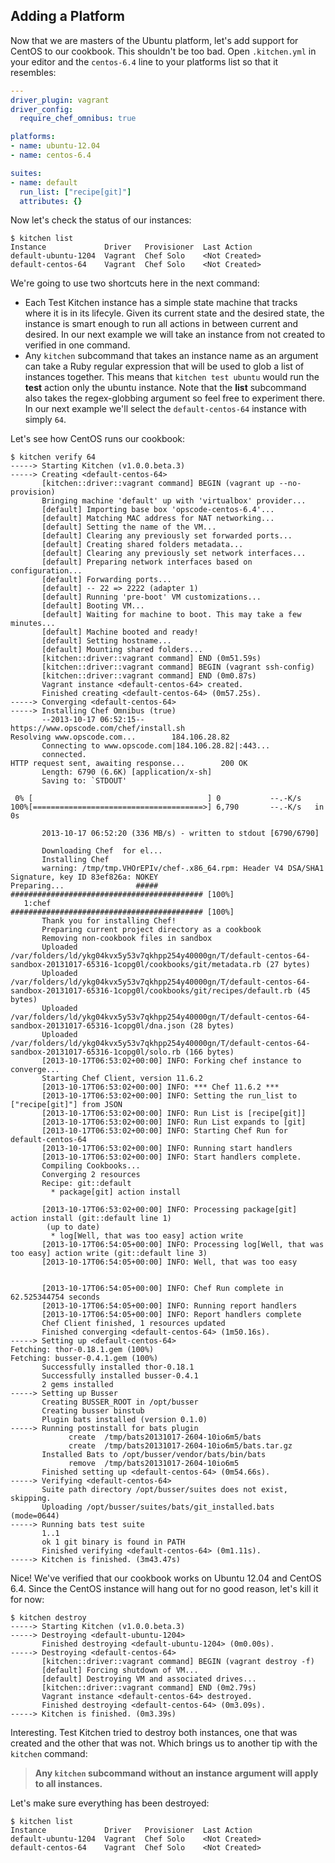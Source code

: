 ## Adding a Platform

Now that we are masters of the Ubuntu platform, let's add support for CentOS to our cookbook. This shouldn't be too bad. Open `.kitchen.yml` in your editor and the `centos-6.4` line to your platforms list so that it resembles:

```yaml
---
driver_plugin: vagrant
driver_config:
  require_chef_omnibus: true

platforms:
- name: ubuntu-12.04
- name: centos-6.4

suites:
- name: default
  run_list: ["recipe[git]"]
  attributes: {}
```

Now let's check the status of our instances:

```
$ kitchen list
Instance             Driver   Provisioner  Last Action
default-ubuntu-1204  Vagrant  Chef Solo    <Not Created>
default-centos-64    Vagrant  Chef Solo    <Not Created>
```

We're going to use two shortcuts here in the next command:

* Each Test Kitchen instance has a simple state machine that tracks where it is in its lifecyle. Given its current state and the desired state, the instance is smart enough to run all actions in between current and desired. In our next example we will take an instance from not created to verified in one command.
* Any `kitchen` subcommand that takes an instance name as an argument can take a Ruby regular expression that will be used to glob a list of instances together. This means that `kitchen test ubuntu` would run the **test** action only the ubuntu instance. Note that the **list** subcommand also takes the regex-globbing argument so feel free to experiment there. In our next example we'll select the `default-centos-64` instance with simply `64`.

Let's see how CentOS runs our cookbook:

```
$ kitchen verify 64
-----> Starting Kitchen (v1.0.0.beta.3)
-----> Creating <default-centos-64>
       [kitchen::driver::vagrant command] BEGIN (vagrant up --no-provision)
       Bringing machine 'default' up with 'virtualbox' provider...
       [default] Importing base box 'opscode-centos-6.4'...
       [default] Matching MAC address for NAT networking...
       [default] Setting the name of the VM...
       [default] Clearing any previously set forwarded ports...
       [default] Creating shared folders metadata...
       [default] Clearing any previously set network interfaces...
       [default] Preparing network interfaces based on configuration...
       [default] Forwarding ports...
       [default] -- 22 => 2222 (adapter 1)
       [default] Running 'pre-boot' VM customizations...
       [default] Booting VM...
       [default] Waiting for machine to boot. This may take a few minutes...
       [default] Machine booted and ready!
       [default] Setting hostname...
       [default] Mounting shared folders...
       [kitchen::driver::vagrant command] END (0m51.59s)
       [kitchen::driver::vagrant command] BEGIN (vagrant ssh-config)
       [kitchen::driver::vagrant command] END (0m0.87s)
       Vagrant instance <default-centos-64> created.
       Finished creating <default-centos-64> (0m57.25s).
-----> Converging <default-centos-64>
-----> Installing Chef Omnibus (true)
       --2013-10-17 06:52:15--  https://www.opscode.com/chef/install.sh
Resolving www.opscode.com...        184.106.28.82
       Connecting to www.opscode.com|184.106.28.82|:443...
       connected.
HTTP request sent, awaiting response...        200 OK
       Length: 6790 (6.6K) [application/x-sh]
       Saving to: `STDOUT'

 0% [                                       ] 0           --.-K/s
100%[======================================>] 6,790       --.-K/s   in 0s

       2013-10-17 06:52:20 (336 MB/s) - written to stdout [6790/6790]

       Downloading Chef  for el...
       Installing Chef
       warning: /tmp/tmp.VHOrEPIv/chef-.x86_64.rpm: Header V4 DSA/SHA1 Signature, key ID 83ef826a: NOKEY
Preparing...                #####  ########################################### [100%]
   1:chef                          ########################################### [100%]
       Thank you for installing Chef!
       Preparing current project directory as a cookbook
       Removing non-cookbook files in sandbox
       Uploaded /var/folders/ld/ykg04kvx5y53v7qkhpp254y40000gn/T/default-centos-64-sandbox-20131017-65316-1copg0l/cookbooks/git/metadata.rb (27 bytes)
       Uploaded /var/folders/ld/ykg04kvx5y53v7qkhpp254y40000gn/T/default-centos-64-sandbox-20131017-65316-1copg0l/cookbooks/git/recipes/default.rb (45 bytes)
       Uploaded /var/folders/ld/ykg04kvx5y53v7qkhpp254y40000gn/T/default-centos-64-sandbox-20131017-65316-1copg0l/dna.json (28 bytes)
       Uploaded /var/folders/ld/ykg04kvx5y53v7qkhpp254y40000gn/T/default-centos-64-sandbox-20131017-65316-1copg0l/solo.rb (166 bytes)
       [2013-10-17T06:53:02+00:00] INFO: Forking chef instance to converge...
       Starting Chef Client, version 11.6.2
       [2013-10-17T06:53:02+00:00] INFO: *** Chef 11.6.2 ***
       [2013-10-17T06:53:02+00:00] INFO: Setting the run_list to ["recipe[git]"] from JSON
       [2013-10-17T06:53:02+00:00] INFO: Run List is [recipe[git]]
       [2013-10-17T06:53:02+00:00] INFO: Run List expands to [git]
       [2013-10-17T06:53:02+00:00] INFO: Starting Chef Run for default-centos-64
       [2013-10-17T06:53:02+00:00] INFO: Running start handlers
       [2013-10-17T06:53:02+00:00] INFO: Start handlers complete.
       Compiling Cookbooks...
       Converging 2 resources
       Recipe: git::default
         * package[git] action install

       [2013-10-17T06:53:02+00:00] INFO: Processing package[git] action install (git::default line 1)
        (up to date)
         * log[Well, that was too easy] action write
       [2013-10-17T06:54:05+00:00] INFO: Processing log[Well, that was too easy] action write (git::default line 3)
       [2013-10-17T06:54:05+00:00] INFO: Well, that was too easy


       [2013-10-17T06:54:05+00:00] INFO: Chef Run complete in 62.525344754 seconds
       [2013-10-17T06:54:05+00:00] INFO: Running report handlers
       [2013-10-17T06:54:05+00:00] INFO: Report handlers complete
       Chef Client finished, 1 resources updated
       Finished converging <default-centos-64> (1m50.16s).
-----> Setting up <default-centos-64>
Fetching: thor-0.18.1.gem (100%)
Fetching: busser-0.4.1.gem (100%)
       Successfully installed thor-0.18.1
       Successfully installed busser-0.4.1
       2 gems installed
-----> Setting up Busser
       Creating BUSSER_ROOT in /opt/busser
       Creating busser binstub
       Plugin bats installed (version 0.1.0)
-----> Running postinstall for bats plugin
             create  /tmp/bats20131017-2604-10io6m5/bats
             create  /tmp/bats20131017-2604-10io6m5/bats.tar.gz
       Installed Bats to /opt/busser/vendor/bats/bin/bats
             remove  /tmp/bats20131017-2604-10io6m5
       Finished setting up <default-centos-64> (0m54.66s).
-----> Verifying <default-centos-64>
       Suite path directory /opt/busser/suites does not exist, skipping.
       Uploading /opt/busser/suites/bats/git_installed.bats (mode=0644)
-----> Running bats test suite
       1..1
       ok 1 git binary is found in PATH
       Finished verifying <default-centos-64> (0m1.11s).
-----> Kitchen is finished. (3m43.47s)
```

Nice! We've verified that our cookbook works on Ubuntu 12.04 and CentOS 6.4. Since the CentOS instance will hang out for no good reason, let's kill it for now:

```
$ kitchen destroy
-----> Starting Kitchen (v1.0.0.beta.3)
-----> Destroying <default-ubuntu-1204>
       Finished destroying <default-ubuntu-1204> (0m0.00s).
-----> Destroying <default-centos-64>
       [kitchen::driver::vagrant command] BEGIN (vagrant destroy -f)
       [default] Forcing shutdown of VM...
       [default] Destroying VM and associated drives...
       [kitchen::driver::vagrant command] END (0m2.79s)
       Vagrant instance <default-centos-64> destroyed.
       Finished destroying <default-centos-64> (0m3.09s).
-----> Kitchen is finished. (0m3.39s)
```

Interesting. Test Kitchen tried to destroy both instances, one that was created and the other that was not. Which brings us to another tip with the `kitchen` command:

> **Any `kitchen` subcommand without an instance argument will apply to all instances.**

Let's make sure everything has been destroyed:

```
$ kitchen list
Instance             Driver   Provisioner  Last Action
default-ubuntu-1204  Vagrant  Chef Solo    <Not Created>
default-centos-64    Vagrant  Chef Solo    <Not Created>
```
